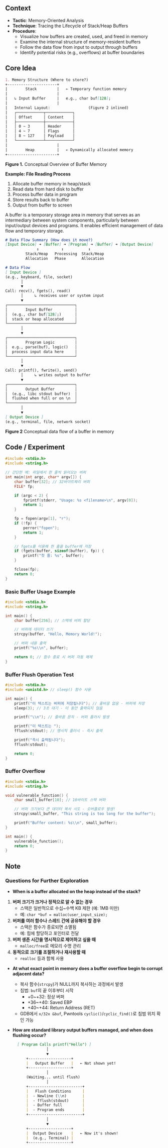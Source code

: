 ## Context
- **Tactic**: Memory-Oriented Analysis
- **Technique**: Tracing the Lifecycle of Stack/Heap Buffers
- **Procedure**:
	- Visualize how buffers are created, used, and freed in memory
	- Examine the internal structure of memory-resident buffers
	- Follow the data flow from input to output through buffers
	- Identify potential risks (e.g., overflows) at buffer boundaries

## Core Idea

```markdown
1. Memory Structure (Where to store?)
+----------------------+
|        Stack         |   ← Temporary function memory
|                      |
|   ↳ Input Buffer     |   e.g., char buf[128];
|                      |
|   Internal Layout:                 (Figure 2 inlined)
|   ┌────────────┬────────────┐
|   │ Offset     │ Content    │
|   ├────────────┼────────────┤
|   │ 0 ~ 3      │ Header     │
|   │ 4 ~ 7      │ Flags      │
|   │ 8 ~ 127    │ Payload    │
|   └────────────┴────────────┘
|                      |
|        Heap          |   ← Dynamically allocated memory
+----------------------+
```
**Figure 1.**  Conceptual Overview of Buffer Memory


**Example: File Reading Process**
1. Allocate buffer memory in heap/stack
2. Read data from hard disk to buffer
3. Process buffer data in program
4. Store results back to buffer
5. Output from buffer to screen

A buffer is a temporary storage area in memory that serves as an intermediary between system components, particularly between input/output devices and programs. It enables efficient management of data flow and temporary storage.

```markdown
# Data Flow Summary (How does it move?)
[Input Device] ➜ [Buffer] ➜ [Program] ➜ [Buffer] ➜ [Output Device]
              ↕          ↕           ↕
         Stack/Heap   Processing  Stack/Heap
         Allocation   Phase       Allocation

# Data Flow
[ Input Device ]
(e.g., keyboard, file, socket)
       │
       ▼
Call: recv(), fgets(), read()
       │     ↳ receives user or system input
       ▼
┌──────────────────────────────┐
│        Input Buffer          │
│  (e.g., char buf[128];)      │
│  stack or heap allocated     │
└──────────────────────────────┘
       │
       ▼
┌──────────────────────────────┐
│        Program Logic         │
│  e.g., parse(buf), logic()   │
│  process input data here     │
└──────────────────────────────┘
       │
       ▼
Call: printf(), fwrite(), send()
       │     ↳ writes output to buffer
       ▼
┌──────────────────────────────┐
│        Output Buffer         │
│  (e.g., libc stdout buffer)  │
│  flushed when full or on \n  │
└──────────────────────────────┘
       │
       ▼
[ Output Device ]
(e.g., terminal, file, network socket)
```
**Figure 2** Conceptual data flow of a buffer in memory

## Code / Experiment

```c
#include <stdio.h>
#include <string.h>

// 간단한 예: 파일에서 한 줄씩 읽어오는 버퍼
int main(int argc, char* argv[]) {
    char buffer[32]; // 32바이트짜리 버퍼
    FILE* fp;

    if (argc < 2) {
        fprintf(stderr, "Usage: %s <filename>\n", argv[0]);
        return 1;
    }

    fp = fopen(argv[1], "r");
    if (!fp) {
        perror("fopen");
        return 1;
    }

    // fgets를 이용해 한 줄을 buffer에 저장
    if (fgets(buffer, sizeof(buffer), fp)) {
        printf("첫 줄: %s", buffer);
    }

    fclose(fp);
    return 0;
}
```

### Basic Buffer Usage Example
```c
#include <stdio.h>
#include <string.h>

int main() {
    char buffer[256]; // 스택에 버퍼 할당

    // 버퍼에 데이터 쓰기
    strcpy(buffer, "Hello, Memory World!");

    // 버퍼 내용 출력
    printf("%s\\n", buffer);

    return 0; // 함수 종료 시 버퍼 자동 해제
}
```

### Buffer Flush Operation Test
```c
#include <stdio.h>
#include <unistd.h> // sleep() 함수 사용

int main() {
    printf("이 텍스트는 버퍼에 저장됩니다"); // 줄바꿈 없음 - 버퍼에 저장
    sleep(3); // 3초 대기 - 이 동안 출력되지 않음

    printf("\\n"); // 줄바꿈 문자 - 버퍼 플러시 발생

    printf("이 텍스트는 ");
    fflush(stdout); // 명시적 플러시 - 즉시 출력

    printf("즉시 출력됩니다");
    fflush(stdout);

    return 0;
}
```

### Buffer Overflow
```c
#include <stdio.h>
#include <string.h>

void vulnerable_function() {
    char small_buffer[10]; // 10바이트 스택 버퍼

    // 버퍼 크기보다 큰 데이터 복사 시도 - 오버플로우 발생!
    strcpy(small_buffer, "This string is too long for the buffer");

    printf("Buffer content: %s\\n", small_buffer);
}

int main() {
    vulnerable_function();
    return 0;
}
```

## Note

### Questions for Further Exploration

- **When is a buffer allocated on the heap instead of the stack?**
1. **버퍼 크기가 크거나 정적으로 알 수 없는 경우**
    - 스택은 일반적으로 수십~수백 KB 제한 (예: 1MB 미만)
    - 예: `char *buf = malloc(user_input_size);`
2. **버퍼를 여러 함수나 스레드 간에 공유해야 할 경우**
    - 스택은 함수가 종료되면 소멸됨
    - 예: 힙에 할당하고 포인터로 전달
3. **버퍼 생존 시간을 명시적으로 제어하고 싶을 때**
    - `malloc/free`로 메모리 수명 관리
4. **동적으로 크기를 조절하거나 재사용할 때**
    - `realloc` 등과 함께 사용

- **At what exact point in memory does a buffer overflow begin to corrupt adjacent data?**

    - 복사 함수(`strcpy`)가 NULL까지 복사하는 과정에서 발생
    - 침범: `buf`의 끝 이후부터 시작
        - +0~+32: 정상 버퍼
        - +36~+40: Saved EBP
        - +40~+44: Return Address (RET)
    - GDB에서 `x/32x &buf`, Pwntools `cyclic()`/`cyclic_find()`로 침범 위치 확인 가능
    
- **How are standard library output buffers managed, and when does flushing occur?**

	```markdown
      [ Program Calls printf("Hello") ]
                   │
                   ▼
          +-------------------+
          |   Output Buffer   |   ← Not shown yet!
          +-------------------+
                   │
          (Waiting... until flush)
                   │
          +------------------------+
          |   Flush Conditions     |
          |  - Newline (\\n)       |
          |  - fflush(stdout)      |
          |  - Buffer full         |
          |  - Program ends        |
          +------------------------+
                   │
                   ▼
          +-------------------+
          |  Output Device    |   ← Now it's shown!
          |  (e.g., Terminal) |
          +-------------------+
	```